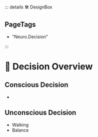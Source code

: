 ::: details 🛠 DesignBox

<h2>PageTags</h2>

- "Neuro.Decision"

:::

# 💜 <neuro>Decision Overview </neuro>

## Conscious Decision

- 

## Unconscious Decision

- Walking
- Balance


